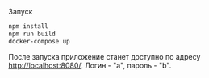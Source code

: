 Запуск

```bash
npm install
npm run build
docker-compose up
```

После запуска приложение станет доступно по адресу [http://localhost:8080/](http://localhost:8080/). Логин - "a", пароль - "b".
